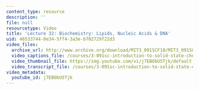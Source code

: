 ```yaml
---
content_type: resource
description: ''
file: null
resourcetype: Video
title: 'Lecture 32: Biochemistry: Lipids, Nucleic Acids & DNA'
uid: 46533744-0e34-5ff4-3a3e-b702729f22d3
video_files:
  archive_url: http://www.archive.org/download/MIT3_091SCF10/MIT3_091SCF10lec32_300k.mp4
  video_captions_file: /courses/3-091sc-introduction-to-solid-state-chemistry-fall-2010/c18925c35b3d5f3ca3d7547dce084b0f_j7EBObU5Tjk.vtt
  video_thumbnail_file: https://img.youtube.com/vi/j7EBObU5Tjk/default.jpg
  video_transcript_file: /courses/3-091sc-introduction-to-solid-state-chemistry-fall-2010/faec0e7d78e7d3fbec9bbd66ea9d67a4_j7EBObU5Tjk.pdf
video_metadata:
  youtube_id: j7EBObU5Tjk
---
```

